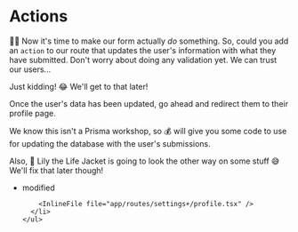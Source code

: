 # Actions

👨‍💼 Now it's time to make our form actually _do_ something. So, could you add an
`action` to our route that updates the user's information with what they have
submitted. Don't worry about doing any validation yet. We can trust our users...

Just kidding! 😂 We'll get to that later!

Once the user's data has been updated, go ahead and redirect them to their
profile page.

We know this isn't a Prisma workshop, so 💰 will give you some code to use for
updating the database with the user's submissions.

Also, 🦺 Lily the Life Jacket is going to look the other way on some stuff 😅
We'll fix that later though!

<TouchedFiles>
  <div id="files">
    <ul>
      <li data-state="modified">
        <span>modified</span>

        <InlineFile file="app/routes/settings+/profile.tsx" />
      </li>
    </ul>

  </div>
</TouchedFiles>
